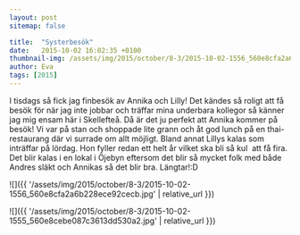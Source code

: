 ```yaml
---
layout: post
sitemap: false

title:  "Systerbesök"
date:   2015-10-02 16:02:35 +0100
thumbnail-img: /assets/img/2015/october/8-3/2015-10-02-1556_560e8cfa2a6b228ece92cecb.jpg
author: Eva
tags: [2015]
---
```


I tisdags så fick jag finbesök av Annika och Lilly! Det kändes så roligt att få besök för när jag inte jobbar och träffar mina underbara kollegor så känner jag mig ensam här i Skellefteå. Då är det ju perfekt att Annika kommer på besök! Vi var på stan och shoppade lite grann och åt god lunch på en thai-restaurang där vi surrade om allt möjligt. Bland annat Lillys kalas som inträffar på lördag. Hon fyller redan ett helt år vilket ska bli så kul  att få fira. Det blir kalas i en lokal i Öjebyn eftersom det blir så mycket folk med både Andres släkt och Annikas så det blir bra. Längtar!:D

![]({{ '/assets/img/2015/october/8-3/2015-10-02-1556_560e8cfa2a6b228ece92cecb.jpg'  | relative_url }})

![]({{ '/assets/img/2015/october/8-3/2015-10-02-1555_560e8cebe087c3613dd530a2.jpg'  | relative_url }})

